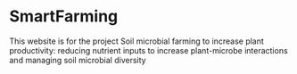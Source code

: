 # SmartFarming
This website is for the project Soil microbial farming to increase plant productivity: reducing nutrient inputs to increase plant-microbe interactions and managing soil microbial diversity
